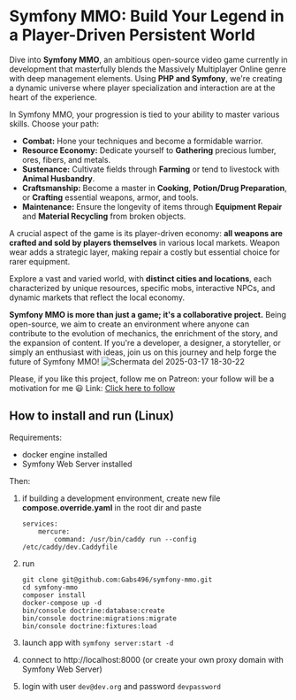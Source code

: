 # Symfony MMO: Build Your Legend in a Player-Driven Persistent World

Dive into **Symfony MMO**, an ambitious open-source video game currently in development that masterfully blends the Massively Multiplayer Online genre with deep management elements. Using **PHP and Symfony**, we're creating a dynamic universe where player specialization and interaction are at the heart of the experience.

In Symfony MMO, your progression is tied to your ability to master various skills. Choose your path:

-   **Combat:** Hone your techniques and become a formidable warrior.
-   **Resource Economy:** Dedicate yourself to **Gathering** precious lumber, ores, fibers, and metals.
-   **Sustenance:** Cultivate fields through **Farming** or tend to livestock with **Animal Husbandry**.
-   **Craftsmanship:** Become a master in **Cooking**, **Potion/Drug Preparation**, or **Crafting** essential weapons, armor, and tools.
-   **Maintenance:** Ensure the longevity of items through **Equipment Repair** and **Material Recycling** from broken objects.

A crucial aspect of the game is its player-driven economy: **all weapons are crafted and sold by players themselves** in various local markets. Weapon wear adds a strategic layer, making repair a costly but essential choice for rarer equipment.

Explore a vast and varied world, with **distinct cities and locations**, each characterized by unique resources, specific mobs, interactive NPCs, and dynamic markets that reflect the local economy.

**Symfony MMO is more than just a game; it's a collaborative project.** Being open-source, we aim to create an environment where anyone can contribute to the evolution of mechanics, the enrichment of the story, and the expansion of content. If you're a developer, a designer, a storyteller, or simply an enthusiast with ideas, join us on this journey and help forge the future of Symfony MMO!
![Schermata del 2025-03-17 18-30-22](https://github.com/user-attachments/assets/7a9e7420-128a-4869-93c8-f298ba6829bc)

Please, if you like this project, follow me on Patreon: your follow will be a motivation for me 😃
Link: [Click here to follow](https://patreon.com/user?u=99509619)

## How to install and run (Linux)

Requirements:

- docker engine installed
- Symfony Web Server installed

Then:

1. if building a development environment, create new file **compose.override.yaml** in the root dir and paste
    ```
    services:
        mercure:
            command: /usr/bin/caddy run --config /etc/caddy/dev.Caddyfile
    ```

2. run

    ```
    git clone git@github.com:Gabs496/symfony-mmo.git
    cd symfony-mmo
    composer install
    docker-compose up -d
    bin/console doctrine:database:create
    bin/console doctrine:migrations:migrate
    bin/console doctrine:fixtures:load
    ```
3. launch app with `symfony server:start -d`
4. connect to http://localhost:8000 (or create your own proxy domain with Symfony Web Server)
5. login with user `dev@dev.org` and password `devpassword`